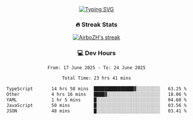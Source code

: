 
<div align="center">
  <a href="https://git.io/typing-svg"><img src="https://readme-typing-svg.demolab.com?font=Fira+Code&size=30&pause=1000&color=33F7F5&center=true&vCenter=true&width=435&lines=Hi+there+%F0%9F%91%8B+I+am+AirboZH+;Welcome+to+my+Github" alt="Typing SVG" /></a>

<h3>🔥 Streak Stats</h3>

<!-- GitHub Readme Streak Stats - https://github.com/DenverCoder1/github-readme-streak-stats -->
<p>
  <a href="https://github.com/DenverCoder1/github-readme-streak-stats">
    <img title="🔥 Get streak stats for your profile at git.io/streak-stats" alt="AirboZH's streak" src="https://streak-stats.demolab.com/?user=AirboZH&theme=monokai-metallian&hide_border=true"/>
  </a>
</p>

<h3>💻 Dev Hours</h3>
<!--START_SECTION:waka-->

```txt
From: 17 June 2025 - To: 24 June 2025

Total Time: 23 hrs 41 mins

TypeScript       14 hrs 58 mins  ███████████████▓░░░░░░░░░   63.25 %
Other            4 hrs 16 mins   ████▓░░░░░░░░░░░░░░░░░░░░   18.06 %
YAML             1 hr 5 mins     █░░░░░░░░░░░░░░░░░░░░░░░░   04.60 %
JavaScript       50 mins         █░░░░░░░░░░░░░░░░░░░░░░░░   03.56 %
JSON             48 mins         █░░░░░░░░░░░░░░░░░░░░░░░░   03.41 %
```

<!--END_SECTION:waka-->
</div>  
